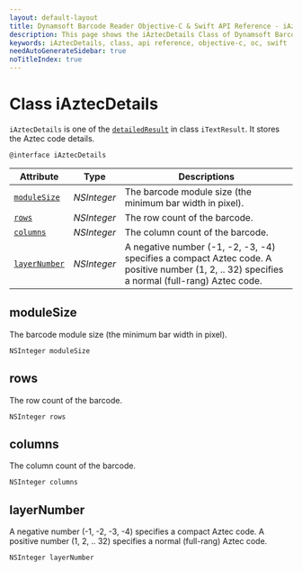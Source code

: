 ```yaml
---
layout: default-layout
title: Dynamsoft Barcode Reader Objective-C & Swift API Reference - iAztecDetails Class
description: This page shows the iAztecDetails Class of Dynamsoft Barcode Reader for iOS SDK.
keywords: iAztecDetails, class, api reference, objective-c, oc, swift
needAutoGenerateSidebar: true
noTitleIndex: true
---
```



# Class iAztecDetails

`iAztecDetails` is one of the [`detailedResult`](auxiliary-iTextResult.md#detailedresult) in class `iTextResult`. It stores the Aztec code details.

```objc
@interface iAztecDetails
```

| Attribute | Type | Descriptions |
| --------- | ---- | ------------ |
| [`moduleSize`](#modulesize) | *NSInteger* | The barcode module size (the minimum bar width in pixel). |
| [`rows`](#rows) | *NSInteger* | The row count of the barcode. |
| [`columns`](#columns) | *NSInteger* | The column count of the barcode. |
| [`layerNumber`](#layernumber) | *NSInteger* | A negative number (-1, -2, -3, -4) specifies a compact Aztec code. A positive number (1, 2, .. 32) specifies a normal (full-rang) Aztec code. |

## moduleSize

The barcode module size (the minimum bar width in pixel).

```objc
NSInteger moduleSize
```  

## rows

The row count of the barcode.

```objc
NSInteger rows
```  

## columns

The column count of the barcode.

```objc
NSInteger columns
```  

## layerNumber

A negative number (-1, -2, -3, -4) specifies a compact Aztec code. A positive number (1, 2, .. 32) specifies a normal (full-rang) Aztec code.  

```objc
NSInteger layerNumber
```  
